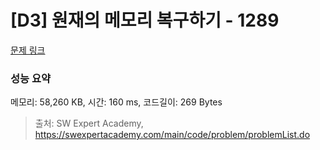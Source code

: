 # [D3] 원재의 메모리 복구하기 - 1289 

[문제 링크](https://swexpertacademy.com/main/code/problem/problemDetail.do?contestProbId=AV19AcoKI9sCFAZN) 

### 성능 요약

메모리: 58,260 KB, 시간: 160 ms, 코드길이: 269 Bytes



> 출처: SW Expert Academy, https://swexpertacademy.com/main/code/problem/problemList.do